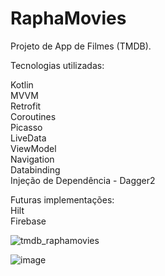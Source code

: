 # RaphaMovies


Projeto de App de Filmes (TMDB).

Tecnologias utilizadas:

Kotlin<br>
MVVM <br> 
Retrofit<br>
Coroutines<br>
Picasso<br>
LiveData<br>
ViewModel<br>
Navigation<br>
Databinding<br>
Injeção de Dependência - Dagger2<br>

Futuras implementações: <br>
Hilt<br>
Firebase<br>

![tmdb_raphamovies](https://user-images.githubusercontent.com/77521831/145758088-7ced2d7d-978c-460f-8479-b9e675a6a4aa.PNG)


![image](https://user-images.githubusercontent.com/77521831/145758213-17070ab5-504b-4114-93b8-68dba53a978a.png)






